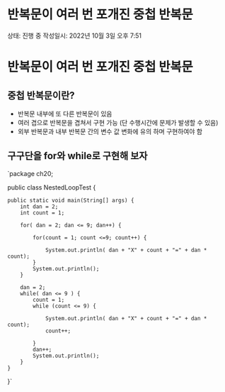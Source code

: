 # 반복문이 여러 번 포개진 중첩 반복문

상태: 진행 중
작성일시: 2022년 10월 3일 오후 7:51

# 반복문이 여러 번 포개진 중첩 반복문

## 중첩 반복문이란?

- 반복문 내부에 또 다른 반복문이 있음
- 여러 겹으로 반복문을 겹쳐서 구현 가능 (단 수행시간에 문제가 발생할 수 있음)
- 외부 반복문과 내부 반복문 간의 변수 값 변화에 유의 하며 구현하여야 함

## 구구단을 for와 while로 구현해 보자

`package ch20;

public class NestedLoopTest {

	public static void main(String[] args) {
		int dan = 2;
		int count = 1;
		
		for( dan = 2; dan <= 9; dan++) {
			
			for(count = 1; count <=9; count++) {
				
				System.out.println( dan + "X" + count + "=" + dan * count);
			}
			System.out.println();
		}
		
		dan = 2;
		while( dan <= 9 ) {
			count = 1;
			while (count <= 9) {
				
				System.out.println( dan + "X" + count + "=" + dan * count);
				count++;
				
			}
			dan++;
			System.out.println();
		}
	}
}`